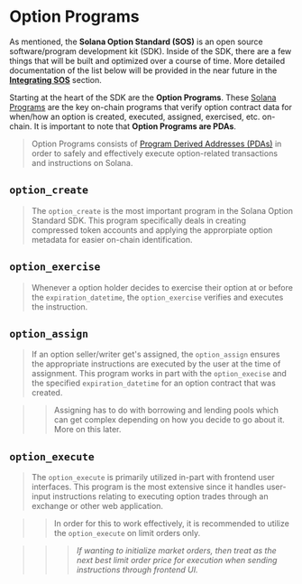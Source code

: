 # Option Programs

As mentioned, the **Solana Option Standard (SOS)** is an open source software/program development kit (SDK). Inside of the SDK, there are a few things that will be built and optimized over a course of time. More detailed documentation of the list below will be provided in the near future in the [**Integrating SOS**](/getting-started/setup) section.

Starting at the heart of the SDK are the **Option Programs**. These [Solana Programs](https://solana.com/docs/core/programs) are the key on-chain programs that verify option contract data for when/how an option is created, executed, assigned, exercised, etc. on-chain. It is important to note that **Option Programs are PDAs**.

>Option Programs consists of [Program Derived Addresses (PDAs)](https://solana.com/docs/core/pda) in order to safely and effectively execute option-related transactions and instructions on Solana. 

## `option_create`

>The `option_create` is the most important program in the Solana Option Standard SDK. This program specifically deals in creating compressed token accounts and applying the approrpiate option metadata for easier on-chain identification.

## `option_exercise`

>Whenever a option holder decides to exercise their option at or before the `expiration_datetime`, the `option_exercise` verifies and executes the instruction.

## `option_assign`

>If an option seller/writer get's assigned, the `option_assign` ensures the appropriate instructions are executed by the user at the time of assignment. This program works in part with the `option_execise` and the specified `expiration_datetime` for an option contract that was created. 

>>Assigning has to do with borrowing and lending pools which can get complex depending on how you decide to go about it. More on this later.

## `option_execute`

>The `option_execute` is primarily utilized in-part with frontend user interfaces. This program is the most extensive since it handles user-input instructions relating to executing option trades through an exchange or other web application.

>>In order for this to work effectively, it is recommended to utilize the `option_execute` on limit orders only.

>>>*If wanting to initialize market orders, then treat as the next best limit order price for execution when sending instructions through frontend UI.*
